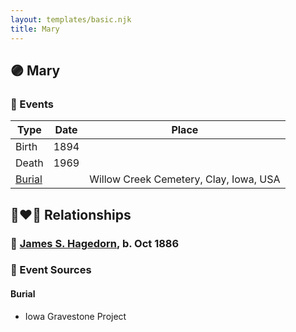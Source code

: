 ```yaml
---
layout: templates/basic.njk
title: Mary
---
```

## 🟣 Mary

### 📆 Events

Type | Date | Place
------ | ------ | ------
Birth | 1894 |
Death | 1969 |
[Burial](#event-0f21ede0-4216-4237-954b-6a17597c0575) |  | Willow Creek Cemetery, Clay, Iowa, USA

## 👩‍❤️‍👨 Relationships

### 🔵 [James S. Hagedorn](/people/7/70562989), b. Oct 1886

### 📰 Event Sources

#### <a id="event-0f21ede0-4216-4237-954b-6a17597c0575"></a> Burial
* Iowa Gravestone Project

